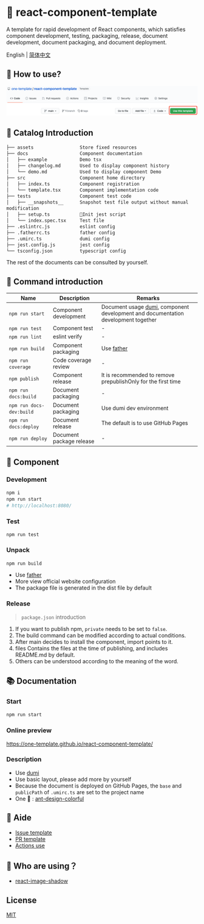 # 🌈 react-component-template

A template for rapid development of React components, which satisfies component development, testing, packaging, release, document development, document packaging, and document deployment.

English | [简体中文](./README.zh-CN.md)

## 💖 How to use?

![](./assets/1.png)

## 💎 Catalog Introduction

```
├── assets                 Store fixed resources
├── docs                   Component documentation
│   ├── example            Demo tsx
│   ├── changelog.md       Used to display component history
│   └── demo.md            Used to display component Demo
├── src                    Component home directory
│   ├── index.ts           Component registration
│   └── template.tsx       Component implementation code
├── tests                  Component test code
│   ├── __snapshots__      Snapshot test file output without manual modification
│   ├── setup.ts           Init jest script
│   └── index.spec.tsx     Test file
├── .eslintrc.js           eslint config
├── .fatherrc.ts           father config
├── .umirc.ts              dumi config
├── jest.config.js         jest config
└── tsconfig.json          typescript config
```

The rest of the documents can be consulted by yourself.

## 🤖 Command introduction

| Name                     | Description              | Remarks                                                                                                            |
| ------------------------ | ------------------------ | ------------------------------------------------------------------------------------------------------------------ |
| `npm run start`          | Component development    | Document usage [dumi](https://github.com/umijs/dumi), component development and documentation development together |
| `npm run test`           | Component test           | -                                                                                                                  |
| `npm run lint`           | eslint verify            | -                                                                                                                  |
| `npm run build`          | Component packaging      | Use [father](https://github.com/umijs/father)                                                                      |
| `npm run coverage`       | Code coverage review     | -                                                                                                                  |
| `npm publish`            | Component release        | It is recommended to remove prepublishOnly for the first time                                                      |
| `npm run docs:build`     | Document packaging       | -                                                                                                                  |
| `npm run docs-dev:build` | Document packaging       | Use dumi dev environment                                                                                           |
| `npm run docs:deploy`    | Document release         | The default is to use GitHub Pages                                                                                 |
| `npm run deploy`         | Document package release | -                                                                                                                  |

## 🍭 Component

### Development

```bash
npm i
npm run start
# http://localhost:8080/
```

### Test

```
npm run test
```

### Unpack

```bash
npm run build
```

- Use [father](https://github.com/umijs/father)
- More view official website configuration
- The package file is generated in the dist file by default

### Release

> `package.json` introduction

1. If you want to publish npm, `private` needs to be set to `false`.
2. The build command can be modified according to actual conditions.
3. After main decides to install the component, import points to it.
4. files Contains the files at the time of publishing, and includes README.md by default.
5. Others can be understood according to the meaning of the word.

## 📚 Documentation

### Start

```bash
npm run start
```

### Online preview

https://one-template.github.io/react-component-template/

### Description

- Use [dumi](https://github.com/umijs/dumi)
- Use basic layout, please add more by yourself
- Because the document is deployed on GitHub Pages, the `base` and `publicPath` of `.umirc.ts` are set to the project name
- One 🌰 : [ant-design-colorful](https://ant-design-colorful.github.io/ant-design-colorful/)

## 🎈 Aide

- [Issue template](https://github.com/one-template/issue-template)
- [PR template](https://github.com/one-template/pr-template)
- [Actions use](https://github.com/github-actions-workflows/.github)

## 🎉 Who are using？

- [react-image-shadow](https://github.com/image-tool/react-image-shadow)

## License

[MIT](https://github.com/one-template/react-component-template/blob/main/LICENSE)
